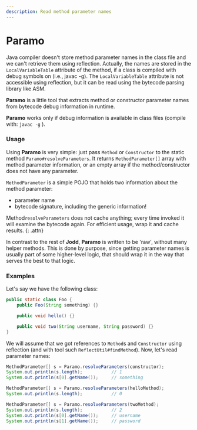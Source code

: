 ```yaml
---
description: Read method parameter names
---
```


# Paramo

Java compiler doesn't store method parameter names in the class file and we can't retrieve them using reflection. Actually, the names are stored in the `LocalVariableTable` attribute of the method, if a class is compiled with debug symbols on \(i.e., javac -g\). The `LocalVariableTable` attribute is not accessible using reflection, but it can be read using the bytecode parsing library like ASM.

**Paramo** is a little tool that extracts method or constructor parameter names from bytecode debug information in runtime.

**Paramo** works only if debug information is available in class files \(compile with: `javac -g` \).

### Usage

Using **Paramo** is very simple: just pass `Method` or `Constructor` to the static method `Paramo#resolveParameters`. It returns `MethodParameter[]` array with method parameter information, or an empty array if the method/constructor does not have any parameter.

`MethodParameter` is a simple POJO that holds two information about the method parameter:

* parameter name
* bytecode signature, including the generic information!

Method`resolveParameters` does not cache anything; every time invoked it will examine the bytecode again. For efficient usage, wrap it and cache results. {: .attn}

In contrast to the rest of **Jodd**, **Paramo** is written to be 'raw', without many helper methods. This is done by purpose, since getting parameter names is usually part of some higher-level logic, that should wrap it in the way that serves the best to that logic.

### Examples

Let's say we have the following class:

```java
public static class Foo {
    public Foo(String something) {}

    public void hello() {}

    public void two(String username, String password) {}
}
```

We will assume that we got references to `Method`s and `Constructor` using reflection \(and with tool such `ReflectUtil#findMethod`\). Now, let's read parameter names:

```java
MethodParameter[] s = Paramo.resolveParameters(constructor);
System.out.println(s.length);           // 1
System.out.println(s[0].getName());     // something
```

```java
MethodParameter[] s = Paramo.resolveParameters(helloMethod);
System.out.println(s.length);           // 0
```

```java
MethodParameter[] s = Paramo.resolveParameters(twoMethod);
System.out.println(s.length);           // 2
System.out.println(s[0].getName());     // username
System.out.println(s[1].getName());     // password
```


